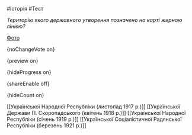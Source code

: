 #Історія #Тест

*Територію якого державного утворення позначено на карті жирною лінією?*

[Фото](https://zno.osvita.ua//doc/images/znotest/9/943/1_2.jpg)

{noChangeVote on}

{preview on}

{hideProgress on}

{shareEnable off}

{hideCount on}

[[Української Народної Республіки (листопад 1917 р.)]]
[[Української Держави П. Скоропадського (квітень 1918 р.)]]
[[Української Народної Республіки (січень 1919 р.)]]
[[Української Соціалістичної Радянської Республіки (березень 1921 р.)]]
